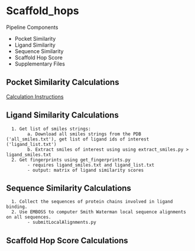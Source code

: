 # Scaffold_hops
Pipeline Components
* Pocket Similarity 
* Ligand Similarity 
* Sequence Similarity 
* Scaffold Hop Score 
* Supplementary Files
      
## Pocket Similarity Calculations
   [Calculation Instructions](https://github.com/allikeys/pocketFEATURE_analysis/)

## Ligand Similarity Calculations
      1. Get list of smiles strings:
            a. Download all smiles strings from the PDB ('all_smiles.txt'), get list of ligand ids of interest ('ligand_list.txt') 
            b. Extract smiles of interest using using extract_smiles.py > ligand_smiles.txt
      2. Get fingerprints using get_fingerprints.py
            - requires ligand_smiles.txt and ligand_list.txt
            - output: matrix of ligand similarity scores

## Sequence Similarity Calculations
      1. Collect the sequences of protein chains involved in ligand binding. 
      2. Use EMBOSS to computer Smith Waterman local sequence alignments on all sequences. 
            - submitLocalAlignments.py 

## Scaffold Hop Score Calculations
    
      
